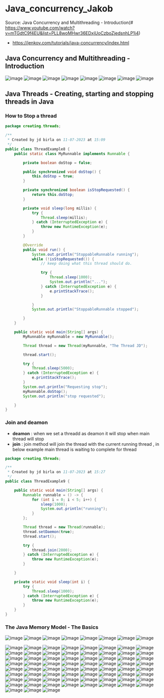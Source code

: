 # Java_concurrency_Jakob
Source: Java Concurrency and Multithreading - Introduction(# https://www.youtube.com/watch?v=mTGdtC9f4EU&list=PLL8woMHwr36EDxjUoCzboZjedsnhLP1j4)
- https://jenkov.com/tutorials/java-concurrency/index.html
## Java Concurrency and Multithreading - Introduction
![image](https://github.com/jdbirla/JD_JAVA_Learning/assets/69948118/a4a715d2-e7bb-4fb1-8494-71cf6aa8b460)
![image](https://github.com/jdbirla/JD_JAVA_Learning/assets/69948118/a374c303-d957-4d2d-9de0-857131891320)
![image](https://github.com/jdbirla/JD_JAVA_Learning/assets/69948118/38a14a20-7884-4f29-8069-c1371cbb17c7)
![image](https://github.com/jdbirla/JD_JAVA_Learning/assets/69948118/37ace1f0-7763-499a-b146-0f6c0a8db09a)
![image](https://github.com/jdbirla/JD_JAVA_Learning/assets/69948118/3c4d25e2-75d3-4693-801a-1ab6f1edb3dc)
![image](https://github.com/jdbirla/JD_JAVA_Learning/assets/69948118/1cad516f-af76-4f69-8a04-1c85b9f268d0)
![image](https://github.com/jdbirla/JD_JAVA_Learning/assets/69948118/99cffb38-1577-4576-a282-67cde5247a2a)
![image](https://github.com/jdbirla/JD_JAVA_Learning/assets/69948118/5074b050-9e5f-46b3-96d7-d394a4d57278)

##  Java Threads - Creating, starting and stopping threads in Java 
### How to Stop a thread
```java
package creating.threads;

/**
 * Created by jd birla on 11-07-2023 at 15:09
 */
public class ThreadExample8 {
    public static class MyRunnable implements Runnable {

        private boolean doStop = false;

        public synchronized void doStop() {
            this.doStop = true;
        }

        private synchronized boolean isStopRequested() {
            return this.doStop;
        }

        private void sleep(long millis) {
            try {
                Thread.sleep(millis);
            } catch (InterruptedException e) {
                throw new RuntimeException(e);
            }
        }

        @Override
        public void run() {
            System.out.println("StoppableRunnable running");
            while (!isStopRequested()) {
                // keep doing what this thread should do.

                try {
                    Thread.sleep(1000);
                    System.out.println("...");
                } catch (InterruptedException e) {
                    e.printStackTrace();
                }

            }
            System.out.println("StoppableRunnable stopped");

        }
    }

    public static void main(String[] args) {
        MyRunnable myRunnable = new MyRunnable();

        Thread thread = new Thread(myRunnable, "The Thread JD");

        thread.start();

        try {
            Thread.sleep(5000);
        } catch (InterruptedException e) {
            e.printStackTrace();
        }
        System.out.println("Requesting stop");
        myRunnable.doStop();
        System.out.println("stop requested");

    }
}

```
### Join and deamon
- **deamon** : when we set a threadd as deamon it will stop when main thread will stop
- **join** :  join method will join the thread with the current running thread , in below example main thread is waiting to complete for thread 
```java
package creating.threads;

/**
 * Created by jd birla on 11-07-2023 at 15:27
 */
public class ThreadExample9 {

    public static void main(String[] args) {
        Runnable runnable = () -> {
            for (int i = 0; i < 5; i++) {
                sleep(1000);
                System.out.println("running");
            }
        };

        Thread thread = new Thread(runnable);
        thread.setDaemon(true);
        thread.start();

        try {
            thread.join(2000);
        } catch (InterruptedException e) {
            throw new RuntimeException(e);
        }

    }

    private static void sleep(int i) {
        try {
            Thread.sleep(1000);
        } catch (InterruptedException e) {
            throw new RuntimeException(e);
        }
    }
}

```

###  The Java Memory Model - The Basics 
![image](https://github.com/jdbirla/JD_JAVA_Learning/assets/69948118/1cfaeeed-1497-4d4c-96dc-4e29bdc4dc43)
![image](https://github.com/jdbirla/JD_JAVA_Learning/assets/69948118/22786ad1-a4f1-40a4-8fca-ff32b6514732)
![image](https://github.com/jdbirla/JD_JAVA_Learning/assets/69948118/9e813f5b-7bb4-46cf-8d8e-18fbb296bd42)
![image](https://github.com/jdbirla/JD_JAVA_Learning/assets/69948118/dae5195d-4016-4964-b78e-e878bb83090f)
![image](https://github.com/jdbirla/JD_JAVA_Learning/assets/69948118/69fa64cb-cca7-427c-8674-f33713f884d6)
![image](https://github.com/jdbirla/JD_JAVA_Learning/assets/69948118/c7b45e29-76da-45d3-9ad4-0f54b3218f05)
![image](https://github.com/jdbirla/JD_JAVA_Learning/assets/69948118/605687b4-7bcf-42d3-969f-d5a8f88fef7e)
![image](https://github.com/jdbirla/JD_JAVA_Learning/assets/69948118/5f5ed209-c9e2-4035-b5ab-efe6d6ba3423)







![image](https://user-images.githubusercontent.com/69948118/215028932-6c28a184-f537-473a-a9ae-76634bdb8215.png)
![image](https://user-images.githubusercontent.com/69948118/215028942-446d2197-b78f-476a-96fa-0e31a57d2406.png)
![image](https://user-images.githubusercontent.com/69948118/215028950-e671afa2-be3e-4be2-b3ba-0d347816598a.png)
![image](https://user-images.githubusercontent.com/69948118/215035921-50c754ee-ddcb-407e-aa6b-79151460532b.png)
![image](https://user-images.githubusercontent.com/69948118/215035928-38397d6c-d0d6-455d-98bc-97309c646bde.png)
![image](https://user-images.githubusercontent.com/69948118/215035903-c9a0ea3f-0428-4bb2-8d85-4f1bc0672a3d.png)
![image](https://user-images.githubusercontent.com/69948118/215035935-ac95f25d-498a-4307-9c08-34c9d628a202.png)
![image](https://user-images.githubusercontent.com/69948118/215035943-7c14db96-e6e7-4bb8-9b89-0af54b2f44b1.png)
![image](https://user-images.githubusercontent.com/69948118/215035949-3152a2a0-5965-4132-9c3f-32f223c780b7.png)
![image](https://user-images.githubusercontent.com/69948118/215035957-79567fa1-1228-4d10-8ac8-90c5d5bfb695.png)
![image](https://user-images.githubusercontent.com/69948118/215035966-38655fb3-7a18-41f0-a2da-ffc4a6d11878.png)
![image](https://user-images.githubusercontent.com/69948118/215035983-0643f3e8-487c-4e28-94fb-c17c0c2a7a65.png)
![image](https://user-images.githubusercontent.com/69948118/215035998-fdc4f4a8-c17d-4247-8559-6ad43e6d2e48.png)
![image](https://user-images.githubusercontent.com/69948118/215036005-13cc6b62-31c7-402a-a7eb-a11dc709944a.png)
![image](https://user-images.githubusercontent.com/69948118/215036013-87e0639c-25de-4904-a9c1-dc1d37ccf37b.png)
![image](https://user-images.githubusercontent.com/69948118/215036025-e9354313-1120-444a-b8e8-4f302192f2ac.png)
![image](https://user-images.githubusercontent.com/69948118/215036034-68322978-3fbf-4db9-a217-8ae19243b3bb.png)
![image](https://user-images.githubusercontent.com/69948118/215036043-389b17c7-beb1-401e-bd31-cc65dd597368.png)
![image](https://user-images.githubusercontent.com/69948118/215036055-8e7d9b4f-2b2f-4e51-b997-ce60957833f1.png)
![image](https://user-images.githubusercontent.com/69948118/215036068-205e3f75-13df-43e7-8ed4-0165829109fe.png)
![image](https://user-images.githubusercontent.com/69948118/215036075-f67f34a7-7b9a-4da9-83a5-a1fecc12e926.png)
![image](https://user-images.githubusercontent.com/69948118/215036092-00e3e8ea-77ca-4f93-9527-905e420acb93.png)
![image](https://user-images.githubusercontent.com/69948118/215036102-a0f41a1b-16cd-4ee3-81b8-662ed63d6196.png)
![image](https://user-images.githubusercontent.com/69948118/215036111-ef3568a7-499b-40f9-99bc-b4106d8abb02.png)
![image](https://user-images.githubusercontent.com/69948118/215036141-115f1e66-0694-4ab7-af04-45ca61c6ad06.png)
![image](https://user-images.githubusercontent.com/69948118/215036148-88889d8a-952f-4bba-8f7d-648253b05771.png)
![image](https://user-images.githubusercontent.com/69948118/215036164-1d3e6e3d-3cb7-4f7a-b067-d6497bc4de78.png)
![image](https://user-images.githubusercontent.com/69948118/215036169-650f5808-2c0c-4228-b7a2-17562ec9dc59.png)
![image](https://user-images.githubusercontent.com/69948118/215036179-8f6be924-8d04-4098-941a-afa8a6c59989.png)
![image](https://user-images.githubusercontent.com/69948118/215036195-e0fbf885-59ce-4d63-b4da-2c34ddb4ee55.png)
![image](https://user-images.githubusercontent.com/69948118/215036210-331b3dfe-7990-4957-8dc7-d4c7457d05a8.png)
![image](https://user-images.githubusercontent.com/69948118/215036285-0c1aa3f9-e2dc-4ef0-9aa5-f3532f1ef309.png)
![image](https://user-images.githubusercontent.com/69948118/215036294-89a08117-8af5-4e27-9827-83ac03825eab.png)
![image](https://user-images.githubusercontent.com/69948118/215036309-0c8d4382-07a2-47cb-a536-364c86cff000.png)
![image](https://user-images.githubusercontent.com/69948118/215036317-d27d3413-1e5a-4550-86ae-ac6bb0c25cd4.png)
![image](https://user-images.githubusercontent.com/69948118/215036327-b737749e-c2fb-4b4a-95f8-527e6a04c76d.png)
![image](https://user-images.githubusercontent.com/69948118/215036338-bd0439fd-459c-49b9-9fe8-27df949de963.png)
![image](https://user-images.githubusercontent.com/69948118/215036357-f186f1a5-4c73-429c-b847-289041a47293.png)
![image](https://user-images.githubusercontent.com/69948118/215036373-49099d6a-9661-49d6-a03a-e4983afabb4f.png)
![image](https://user-images.githubusercontent.com/69948118/215036389-00d35e45-ebd5-41a3-a165-7b34b755725d.png)
![image](https://user-images.githubusercontent.com/69948118/215036402-f9af7b7e-0417-4ae9-9206-981139e57dd4.png)
![image](https://user-images.githubusercontent.com/69948118/215036414-b4b1fa63-3629-4bb5-9bb5-636d6ea1dc3e.png)
![image](https://user-images.githubusercontent.com/69948118/215036422-8bd95342-159c-4053-98ba-7a79f35cdbad.png)
![image](https://user-images.githubusercontent.com/69948118/215036430-0daf9816-cdef-40e4-ab96-d6b102d8381c.png)
![image](https://user-images.githubusercontent.com/69948118/215036450-5d0ba0a6-3d00-422a-b9e8-78691c4e4fe6.png)
![image](https://user-images.githubusercontent.com/69948118/215036458-6115cfc4-3878-4e0b-918e-c95636382ef9.png)
![image](https://user-images.githubusercontent.com/69948118/215036466-3b5605c0-b088-4517-910a-e4c3893cda70.png)
![image](https://user-images.githubusercontent.com/69948118/215036474-e686cc7c-8cfc-4bb7-829c-13ddd640362d.png)
![image](https://user-images.githubusercontent.com/69948118/215036487-fa9e706c-c1b2-4c02-ac82-7bed87df9e9f.png)
![image](https://user-images.githubusercontent.com/69948118/215036495-b41b4986-e7d4-4a18-90f7-e124c8434a19.png)
![image](https://user-images.githubusercontent.com/69948118/215036504-45bf4b52-4b7f-4f3f-9140-01886c39f1b8.png)
![image](https://user-images.githubusercontent.com/69948118/215036530-c2d2466f-ffb7-4b26-ae13-0275a7843bbc.png)
![image](https://user-images.githubusercontent.com/69948118/215036549-00cc651d-7401-4d51-bc09-7ffc1e2981b3.png)
![image](https://user-images.githubusercontent.com/69948118/215036554-96ae19d8-80dc-4d71-8fc3-6bd2ae61f58d.png)
![image](https://user-images.githubusercontent.com/69948118/215036558-8950b53b-f36d-4d1b-96c4-5d6a9edb7047.png)
![image](https://user-images.githubusercontent.com/69948118/215036567-713e9ae0-faf5-4e6d-9e96-f6ad119f9a9c.png)
![image](https://user-images.githubusercontent.com/69948118/215036573-449da44b-08cc-4cb6-9417-c6ec12ab04f4.png)
![image](https://user-images.githubusercontent.com/69948118/215036582-ad96c308-67a3-4c1b-9d7b-78dd127629b9.png)
![image](https://user-images.githubusercontent.com/69948118/215036590-d09e1767-4952-40ad-af40-4d703143e57f.png)
![image](https://user-images.githubusercontent.com/69948118/215036597-3f0121e9-8621-4106-bf1d-1858c698e328.png)
![image](https://user-images.githubusercontent.com/69948118/215036604-c67c9305-1068-4f3b-8787-e05bfebe41f2.png)
![image](https://user-images.githubusercontent.com/69948118/215036613-bc6756e0-5b82-469b-b7e7-b64016a8cd96.png)
![image](https://user-images.githubusercontent.com/69948118/215036634-35502af6-97f3-4b55-bf95-d11c7346d8f6.png)
![image](https://user-images.githubusercontent.com/69948118/215036645-7390a247-bf0c-4eb0-a966-80c156f6840e.png)
![image](https://user-images.githubusercontent.com/69948118/215036655-1b5f53ee-1c24-4c57-9718-49b8c307b47c.png)
![image](https://user-images.githubusercontent.com/69948118/215036666-6aa6342d-4879-46f6-823a-887a418cf0a8.png)
![image](https://user-images.githubusercontent.com/69948118/215036673-d827a2a7-a91d-477b-b663-0059aad9f4bc.png)



































